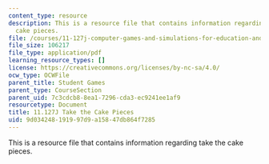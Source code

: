 ```yaml
---
content_type: resource
description: This is a resource file that contains information regarding take the
  cake pieces.
file: /courses/11-127j-computer-games-and-simulations-for-education-and-exploration-spring-2015/9d034248191997d9a15847db864f7285_MIT11_127JS15_Cake_instrct.pdf
file_size: 106217
file_type: application/pdf
learning_resource_types: []
license: https://creativecommons.org/licenses/by-nc-sa/4.0/
ocw_type: OCWFile
parent_title: Student Games
parent_type: CourseSection
parent_uid: 7c3cdcb8-8ea1-7296-cda3-ec9241ee1af9
resourcetype: Document
title: 11.127J Take the Cake Pieces
uid: 9d034248-1919-97d9-a158-47db864f7285
---
```

This is a resource file that contains information regarding take the cake pieces.